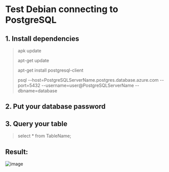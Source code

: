 # Test Debian connecting to PostgreSQL

## 1. Install dependencies 

> apk update	
> 
> apt-get update 
> 
> apt-get install postgresql-client  
> 
> psql --host=PostgreSQLServerName.postgres.database.azure.com --port=5432 --username=user@PostgreSQLServerName --dbname=database

## 2. Put your database password 

## 3. Query your table
> select * from TableName;

## Result:
![image](https://user-images.githubusercontent.com/36493244/136130699-b7ba3685-c5a1-4f11-80ff-e8ba33142f02.png)


